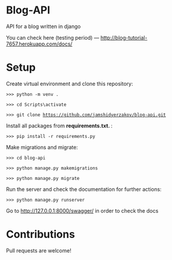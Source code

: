 # Blog-API

API for a blog written in django

You can check here (testing period) — http://blog-tutorial-7657.herokuapp.com/docs/

# Setup

Create virtual environment and clone this repository:

<code>>>> python -m venv .</code>

<code>>>> cd Scripts\activate</code>

<code>>>> git clone https://github.com/jamshidyerzakov/blog-api.git</code>

Install all packages from <strong> requirements.txt. </strong> :

<code>>>> pip install -r requirements.py</code>

Make migrations and migrate:

<code>>>> cd blog-api</code>

<code>>>> python manage.py makemigrations</code>

<code>>>> python manage.py migrate</code>

Run the server and check the documentation for further actions:

<code>>>> python manage.py runserver</code>

Go to http://127.0.0.1:8000/swagger/ in order to check the docs

# Contributions

Pull requests are welcome!
